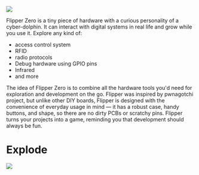 
<img src='https://thumb.tildacdn.com/tild3139-3163-4538-b437-643239623131/-/resize/690x/-/format/webp/fpr_web_1.jpg'/>


Flipper Zero is a tiny piece of hardware with a curious personality of a cyber-dolphin. It can interact with digital systems in real life and grow while you use it. 
Explore any kind of:
- access control system
- RFID 
- radio protocols
- Debug hardware using GPIO pins
- Infrared
- and more

The idea of Flipper Zero is to combine all the hardware tools you'd need for exploration and development on the go. Flipper was inspired by pwnagotchi project, but unlike other DIY boards, Flipper is designed with the convenience of everyday usage in mind — it has a robust case, handy buttons, and shape, so there are no dirty PCBs or scratchy pins. Flipper turns your projects into a game, reminding you that development should always be fun.

# Explode 

<img src='https://thumb.tildacdn.com/tild3634-6361-4032-b033-383966383966/-/format/webp/explosion-singed-200.png'/>
